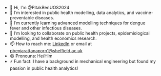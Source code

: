- 👋 Hi, I’m @PitakBenUOS2024  
- 👀 I’m interested in public health modelling, data analytics, and vaccine-preventable diseases.  
- 🌱 I’m currently learning advanced modelling techniques for dengue fever and other infectious diseases.  
- 💞️ I’m looking to collaborate on public health projects, epidemiological modelling, and health economics research.  
- 📫 How to reach me: [LinkedIn](https://www.linkedin.com/in/pitak-benjarattanaporn-3a1544173/?utm_source=share&utm_campaign=share_via&utm_content=profile&utm_medium=ios_app) or email at pbenjarattanaporn1@sheffield.ac.uk  
- 😄 Pronouns: He/Him  
- ⚡ Fun fact: I have a background in mechanical engineering but found my passion in public health analytics!  
